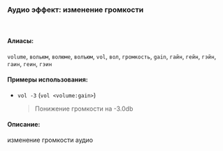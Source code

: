### **Аудио эффект: изменение громкости**
<br>

#### **Алиасы**:
`volume`, `вольюм`, `волюме`, `волъюм`, `vol`, `вол`, `громкость`, `gain`, `гайн`, `гейн`, `гэйн`, `гаин`, `геин`, `гэин`

#### **Примеры использования**:
- `vol -3` (`vol <volume:gain>`)
  > Понижение громкости на -3.0db


#### **Описание**:
изменение громкости аудио
